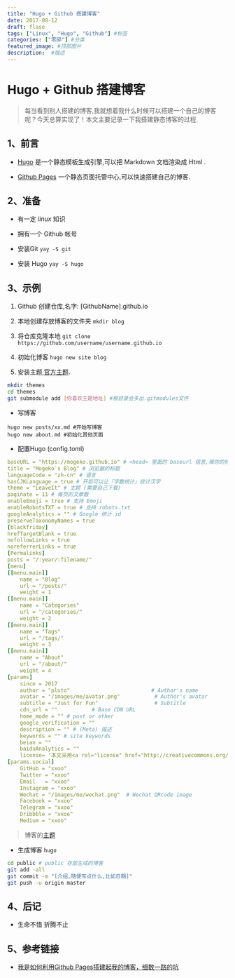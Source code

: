 ```yaml
---
title: "Hugo + Github 搭建博客"
date: 2017-08-12
draft: flase
tags: ["Linux", "Hugo", "Github"] #标签
categories: ["零碎"] #分类
featured_image: #顶部图片
description:  #描述
---
```


# Hugo + Github 搭建博客

> 每当看到别人搭建的博客,我就想着我什么时候可以搭建一个自己的博客呢？今天总算实现了！本文主要记录一下我搭建静态博客的过程.

## 1、前言

* [Hugo](https://github.com/gohugoio/hugo) 是一个静态模板生成引擎,可以把 Markdown 文档渲染成 Html .

* [Github Pages](https://pages.github.com/) 一个静态页面托管中心,可以快速搭建自己的博客.

## 2、准备

* 有一定 _linux_ 知识

* 拥有一个 Github 帐号

* 安装Git `yay -S git`

* 安装 Hugo `yay -S hugo`

## 3、示例

1. Github 创建仓库,名字: [GithubName].github.io

2. 本地创建存放博客的文件夹 `mkdir blog`

3. 将仓库克隆本地 `git clone https://github.com/username/username.github.io`

4. 初始化博客 `hugo new site blog`

5. 安装主题,[官方主题](https://themes.gohugo.io/).

~~~bash
mkdir themes
cd themes
git submodule add [你喜欢主题地址] #根目录会多出.gitmodules文件
~~~

* 写博客

~~~shell
hugo new posts/xx.md #开始写博客
hugo new about.md #初始化其他页面
~~~

* 配置Hugo (config.toml)

```yml
baseURL = "https://mogeko.github.io" # <head> 里面的 baseurl 信息,填你的博客地址
title = "Mogeko`s Blog" # 浏览器的标题
languageCode = "zh-cn" # 语言
hasCJKLanguage = true # 开启可以让「字数统计」统计汉字
theme = "LeaveIt" # 主题 (需要自己下载)
paginate = 11 # 每页的文章数
enableEmoji = true # 支持 Emoji
enableRobotsTXT = true # 支持 robots.txt
googleAnalytics = "" # Google 统计 id
preserveTaxonomyNames = true
[blackfriday]
hrefTargetBlank = true
nofollowLinks = true
noreferrerLinks = true
[Permalinks]
posts = "/:year/:filename/"
[menu]
[[menu.main]]
    name = "Blog"
    url = "/posts/"
    weight = 1
[[menu.main]]
    name = "Categories"
    url = "/categories/"
    weight = 2
[[menu.main]]
    name = "Tags"
    url = "/tags/"
    weight = 3
[[menu.main]]
    name = "About"
    url = "/about/"
    weight = 4
[params]
    since = 2017
    author = "pluto"                          # Author's name
    avatar = "/images/me/avatar.png"           # Author's avatar
    subtitle = "Just for Fun"                  # Subtitle
    cdn_url = ""           # Base CDN URL
    home_mode = "" # post or other
    google_verification = ""
    description = "" # (Meta) 描述
    keywords = "" # site keywords
    beian = ""
    baiduAnalytics = ""
    license= '本文采用<a rel="license" href="http://creativecommons.org/licenses/by-nc/4.0/" target="_blank">知识共享署名-非商业性使用 4.0 国际许可协议</a>进行许可'
[params.social]
    GitHub = "xxoo"
    Twitter = "xxoo"
    Email   = "xxoo"
    Instagram = "xxoo"
    Wechat = "/images/me/wechat.png"  # Wechat QRcode image
    Facebook = "xxoo"
    Telegram = "xxoo"
    Dribbble = "xxoo"
    Medium = "xxoo"
```

> 博客的[主题](https://github.com/wbmins/LeaveIt)

* 生成博客 `hugo`

```bash
cd public # public 存放生成的博客
git add -all
git commit -m "[介绍,随便写点什么,比如日期]"
git push -u origin master
```

## 4、后记

* 生命不惜 折腾不止

## 5、参考链接

* [我是如何利用Github Pages搭建起我的博客，细数一路的坑](https://www.cnblogs.com/jackyroc/p/7681938.html)
